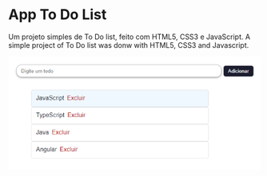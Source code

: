 # App To Do List

Um projeto simples de To Do list, feito com HTML5, CSS3 e JavaScript.
A simple project of To Do list was donw with HTML5, CSS3 and Javascript.

![img-app](https://github.com/dev-mariana/app-todo/blob/master/app.PNG "app")
